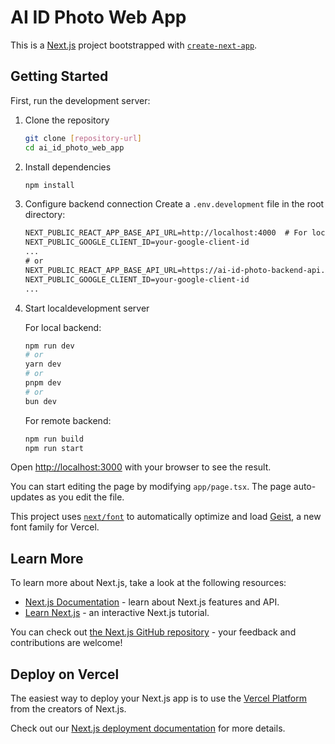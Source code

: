 # AI ID Photo Web App

This is a [Next.js](https://nextjs.org) project bootstrapped with [`create-next-app`](https://nextjs.org/docs/app/api-reference/cli/create-next-app).

## Getting Started

First, run the development server:

1. Clone the repository

   ```bash
   git clone [repository-url]
   cd ai_id_photo_web_app
   ```

2. Install dependencies

   ```bash
   npm install
   ```

3. Configure backend connection
   Create a `.env.development` file in the root directory:

   ```txt
   NEXT_PUBLIC_REACT_APP_BASE_API_URL=http://localhost:4000  # For local backend
   NEXT_PUBLIC_GOOGLE_CLIENT_ID=your-google-client-id
   ...
   # or
   NEXT_PUBLIC_REACT_APP_BASE_API_URL=https://ai-id-photo-backend-api.fly.dev:4000  # For remote backend
   NEXT_PUBLIC_GOOGLE_CLIENT_ID=your-google-client-id
   ...
   ```

4. Start localdevelopment server

    For local backend:

    ```bash
    npm run dev
    # or
    yarn dev
    # or
    pnpm dev
    # or
    bun dev
    ```

    For remote backend:

    ```bash
    npm run build
    npm run start
    ```

Open [http://localhost:3000](http://localhost:3000) with your browser to see the result.

You can start editing the page by modifying `app/page.tsx`. The page auto-updates as you edit the file.

This project uses [`next/font`](https://nextjs.org/docs/app/building-your-application/optimizing/fonts) to automatically optimize and load [Geist](https://vercel.com/font), a new font family for Vercel.

## Learn More

To learn more about Next.js, take a look at the following resources:

- [Next.js Documentation](https://nextjs.org/docs) - learn about Next.js features and API.
- [Learn Next.js](https://nextjs.org/learn) - an interactive Next.js tutorial.

You can check out [the Next.js GitHub repository](https://github.com/vercel/next.js) - your feedback and contributions are welcome!

## Deploy on Vercel

The easiest way to deploy your Next.js app is to use the [Vercel Platform](https://vercel.com/new?utm_medium=default-template&filter=next.js&utm_source=create-next-app&utm_campaign=create-next-app-readme) from the creators of Next.js.

Check out our [Next.js deployment documentation](https://nextjs.org/docs/app/building-your-application/deploying) for more details.
